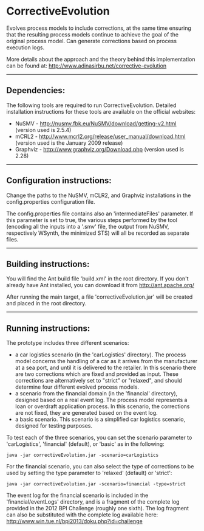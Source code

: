 CorrectiveEvolution
===================

Evolves process models to include corrections, at the same time ensuring that the resulting process models
continue to achieve the goal of the original process model. 
Can generate corrections based on process execution logs.

More details about the approach and the theory behind this implementation can be found at:
http://www.adinasirbu.net/corrective-evolution

-------------
Dependencies:
-------------

The following tools are required to run CorrectiveEvolution.
Detailed installation instructions for these tools are available on the official websites: 

- NuSMV - http://nusmv.fbk.eu/NuSMV/download/getting-v2.html (version used is 2.5.4)
- mCRL2 - http://www.mcrl2.org/release/user_manual/download.html (version used is the January 2009 release)
- Graphviz - http://www.graphviz.org/Download.php (version used is 2.28)


---------------------------
Configuration instructions:
---------------------------

Change the paths to the NuSMV, mCLR2, and Graphviz installations in the config.properties configuration file.

The config.properties file contains also an 'intermediateFiles' parameter. If this parameter is set to true, 
the various steps performed by the tool (encoding all the inputs into a '.smv' file, the output from NuSMV, 
respectively WSynth, the minimized STS) will all be recorded as separate files.


----------------------
Building instructions:
----------------------

You will find the Ant build file 'build.xml' in the root directory. 
If you don't already have Ant installed, you can download it from http://ant.apache.org/

After running the main target, a file 'correctiveEvolution.jar' will be created and placed in the
root directory. 


---------------------
Running instructions:
---------------------

The prototype includes three different scenarios: 
* a car logistics scenario (in the 'carLogistics' directory). The process model concerns the handling of a car
as it arrives from the manufacturer at a sea port, and until it is delivered to the retailer. 
In this scenario there are two corrections which are fixed and provided as input. These corrections are alternatively set to "strict" or "relaxed",
and should determine four different evolved process models.
* a scenario from the financial domain (in the 'financial' directory), designed based on a real event log.
The process model represents a loan or overdraft application process. 
In this scenario, the corrections are not fixed, they are generated based on the event log. 
* a basic scenario. This scenario is a simplified car logistics scenario, 
designed for testing purposes.

To test each of the three scenarios, you can set the scenario parameter to 'carLogistics', 
'financial' (default), or 'basic' as in the following:

	java -jar correctiveEvolution.jar -scenario=carLogistics

For the financial scenario, you can also select the type of corrections to be used by 
setting the type parameter to 'relaxed' (default) or 'strict':

	java -jar correctiveEvolution.jar -scenario=financial -type=strict

The event log for the financial scenario is included in the 'financial/eventLogs' directory, 
and is a fragment of the complete log provided in the 2012 BPI Challenge (roughly one sixth). 
The log fragment can also be substituted with the complete log available here:
http://www.win.tue.nl/bpi2013/doku.php?id=challenge
